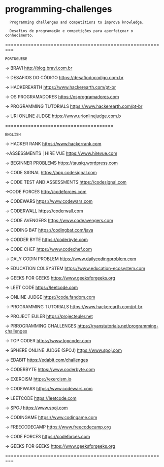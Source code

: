 # programming-challenges

      Programming challenges and competitions to improve knowledge.
      
      Desafios de programação e competições para aperfeiçoar o conhecimento.
      


=========================================================


```
PORTUGUESE
```



-> BRAVI
http://blog.bravi.com.br


-> DESAFIOS DO CÓDIGO 
https://desafiodocodigo.com.br


-> HACKEREARTH
https://www.hackerearth.com/pt-br


-> OS PROGRAMADORES
https://osprogramadores.com


-> PROGRAMMING TUTORIALS 
https://www.hackerearth.com/pt-br


-> URI ONLINE JUDGE
https://www.urionlinejudge.com.b




======================================



```
ENGLISH
```

-> HACKER RANK
https://www.hackerrank.com


->ASSESSMENTS | HIRE VUE
https://www.hirevue.com


-> BEGINNER PROBLEMS
https://tausiq.wordpress.com


-> CODE SIGNAL
https://app.codesignal.com


-> CODE TEST AND ASSESSMENTS
https://codesignal.com


->CODE FORCES
http://codeforces.com


-> CODEWARS 
https://www.codewars.com


-> CODERWALL
https://coderwall.com


-> CODE AVENGERS
https://www.codeavengers.com


-> CODING BAT 
https://codingbat.com/java


-> CODDER BYTE 
https://coderbyte.com


-> CODE CHEF
https://www.codechef.com


-> DALY CODIN PROBLEM 
https://www.dailycodingproblem.com


-> EDUCATION COLSYSTEM
https://www.education-ecosystem.com


-> GEEKS FOR GEEKS
https://www.geeksforgeeks.org


-> LEET CODE
https://leetcode.com


-> ONLINE JUDGE
https://code.fandom.com


-> PROGRAMMING TUTORIALS 
https://www.hackerearth.com/pt-br


-> PROJECT EULER
https://projecteuler.net


-> PRROGRAMMING CHALLENGES
https://ryanstutorials.net/programming-challenges


-> TOP CODER
https://www.topcoder.com


-> SPHERE ONLINE JUDGE (SPOJ)
https://www.spoj.com


-> EDABIT
https://edabit.com/challenges


-> CODERBYTE
https://www.coderbyte.com


-> EXERCISM
https://exercism.io


-> CODEWARS
https://www.codewars.com


-> LEETCODE
https://leetcode.com


-> SPOJ
https://www.spoj.com


-> CODINGAME
https://www.codingame.com


-> FREECODECAMP
https://www.freecodecamp.org


-> CODE FORCES
https://codeforces.com


-> GEEKS FOR GEEKS
https://www.geeksforgeeks.org


=========================================================



